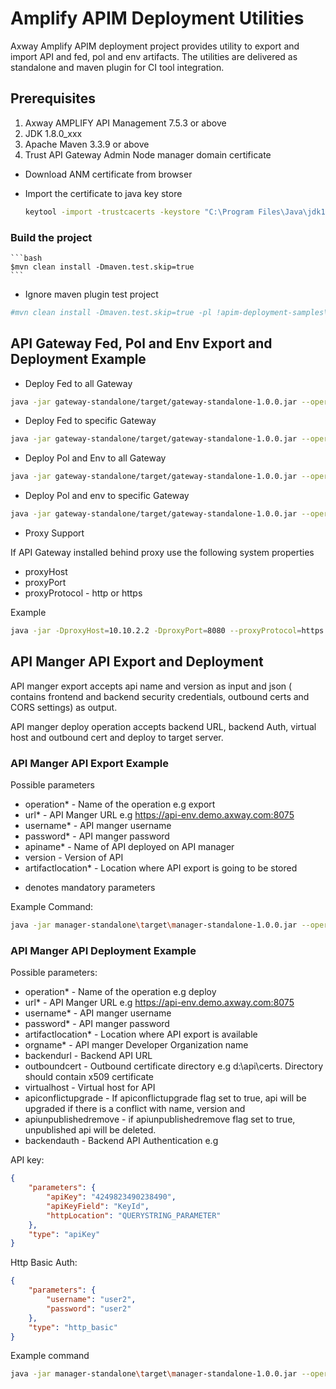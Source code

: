 
# Amplify APIM Deployment Utilities
Axway Amplify APIM deployment project provides utility to  export and import API and fed, pol and env artifacts.
The utilities are delivered as standalone and maven plugin for CI tool integration. 

## Prerequisites

1. Axway AMPLIFY API Management 7.5.3 or above
2. JDK 1.8.0_xxx
3. Apache Maven 3.3.9 or above 
4. Trust API Gateway Admin Node manager domain certificate

- Download ANM certificate from browser
- Import the certificate to java key store
	
	
	```bash
	keytool -import -trustcacerts -keystore "C:\Program Files\Java\jdk1.8.0_111\jre\lib\security\cacerts" -storepass changeit -alias domain -file c:\Users\rnatarajan\Desktop\domain.cer -noprompt
	```	

### Build the project 

	```bash
	$mvn clean install -Dmaven.test.skip=true
	```
- Ignore maven plugin test project

```bash
#mvn clean install -Dmaven.test.skip=true -pl !apim-deployment-samples\gateway-plugin-deploy-fed,!apim-deployment-samples\gateway-plugin-deploy-polenv,!apim-deployment-samples\gateway-plugin-export-fed,!apim-deployment-samples\gateway-plugin-export-polenv,!apim-deployment-samples\manager-plugin-deploy,!apim-deployment-samples\manager-plugin-export
```

## API Gateway Fed, Pol and Env Export and Deployment Example

- Deploy Fed to all Gateway

```bash
java -jar gateway-standalone/target/gateway-standalone-1.0.0.jar --operation=deploy --gatewayURL=https://localhost:8090 --username=admin --password=changeme --group=finance --fedFile=D:\\api\\finance.fed --type=fed
```

- Deploy Fed to specific Gateway

```bash
java -jar gateway-standalone/target/gateway-standalone-1.0.0.jar --operation=deploy --gatewayURL=https://localhost:8090 --username=admin --password=changeme --group=finance --instance=server1 --fedFile=D:\\api\\finance.fed --type=fed
```

- Deploy Pol and Env to all Gateway

```bash
java -jar gateway-standalone/target/gateway-standalone-1.0.0.jar --operation=deploy --gatewayURL=https://localhost:8090 --username=admin --password=changeme --group=finance --polFile=D:\\api\\finance.pol --envFile=D:\\api\\finance.env --type=polenv
```


- Deploy Pol and env to specific Gateway

```bash
java -jar gateway-standalone/target/gateway-standalone-1.0.0.jar --operation=deploy --gatewayURL=https://localhost:8090 --username=admin --password=changeme --group=finance --instance=server1 --polFile=D:\\api\\finance.pol --envFile=D:\\api\\finance.env --type=polenv
```

- Proxy Support 

If API Gateway installed behind proxy use the following system properties

- proxyHost
- proxyPort
- proxyProtocol - http or https

Example

```bash
java -jar -DproxyHost=10.10.2.2 -DproxyPort=8080 --proxyProtocol=https gateway-standalone/target/gateway-standalone-1.0.0.jar -o=deploy -s=https://localhost:8090 -u=admin -p=changeme -g=finance -n=server1 -f=D:\\api\\finance.fed -t=fed
```

## API Manger API Export and Deployment

API manger export accepts api name and version as input and json ( contains frontend and backend security credentials, outbound certs and CORS settings) as output. 

API manger deploy operation accepts backend URL, backend Auth, virtual host and outbound cert and deploy to target server. 

### API Manger API Export Example

Possible parameters

- operation* - Name of the operation e.g export
- url* - API Manger URL e.g https://api-env.demo.axway.com:8075
- username* - API manger username
- password* - API manger password
- apiname*  - Name of API deployed on API manager
- version  - Version of API
- artifactlocation* - Location where API export is going to be stored

* denotes mandatory parameters 

Example Command:

```bash
java -jar manager-standalone\target\manager-standalone-1.0.0.jar --operation=export --url=https://api-env.demo.axway.com:8075 --username=apiadmin --passwrod=changeme --apiname=petstore --version=1.0.0 --artifactlocation=d:\api\petstore.json
```

### API Manger API Deployment Example

Possible parameters: 

- operation* - Name of the operation e.g deploy 
- url* - API Manger URL e.g https://api-env.demo.axway.com:8075
- username* - API manger username
- password* - API manger password
- artifactlocation* - Location where API export is available
- orgname* - API manger Developer Organization name
- backendurl - Backend API URL
- outboundcert - Outbound certificate directory e.g d:\api\certs. Directory should contain x509 certificate
- virtualhost - Virtual host for API
- apiconflictupgrade - If apiconflictupgrade flag set to true, api will be upgraded if there is a conflict with name, version and 
- apiunpublishedremove - if apiunpublishedremove flag set to true, unpublished api will be deleted. 
- backendauth - Backend API Authentication e.g

API key:
```json
{
	"parameters": {
		"apiKey": "4249823490238490",
		"apiKeyField": "KeyId",
		"httpLocation": "QUERYSTRING_PARAMETER"
	},
	"type": "apiKey"
}
```
Http Basic Auth:

```json
{
	"parameters": {
		"username": "user2",
		"password": "user2"
	},
	"type": "http_basic"
}
```

Example command
```bash
java -jar manager-standalone\target\manager-standalone-1.0.0.jar --operation=deploy --url=https://api-env.demo.axway.com:8075 --username=apiadmin --passwrod=changeme --orgname=Axway --artifactlocation=d:\api\petstore.json --backendurl=https://prod.demo.axway.com --outboundcert=d:\api\certs --virtualhost=api.demo.axway.com --apiconflictupgrade=false --backendauth={"parameters": {"apiKey": "4249823490238490","apiKeyField": "KeyId","httpLocation": "QUERYSTRING_PARAMETER"},"type": "apiKey"}
```

